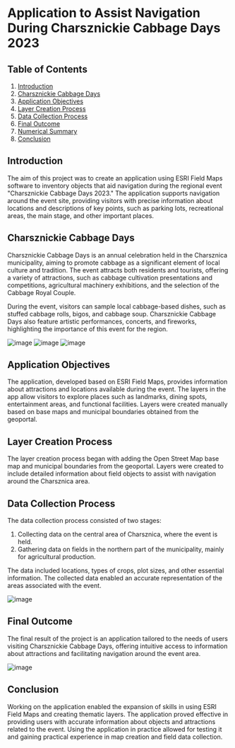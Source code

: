 # Application to Assist Navigation During Charsznickie Cabbage Days 2023

## Table of Contents
1. [Introduction](#introduction)
2. [Charsznickie Cabbage Days](#charsznickie-cabbage-days)
3. [Application Objectives](#application-objectives)
4. [Layer Creation Process](#layer-creation-process)
5. [Data Collection Process](#data-collection-process)
6. [Final Outcome](#final-outcome)
7. [Numerical Summary](#numerical-summary)
8. [Conclusion](#conclusion)

## Introduction
The aim of this project was to create an application using ESRI Field Maps software to inventory objects that aid navigation during the regional event "Charsznickie Cabbage Days 2023." The application supports navigation around the event site, providing visitors with precise information about locations and descriptions of key points, such as parking lots, recreational areas, the main stage, and other important places.


## Charsznickie Cabbage Days
Charsznickie Cabbage Days is an annual celebration held in the Charsznica municipality, aiming to promote cabbage as a significant element of local culture and tradition. The event attracts both residents and tourists, offering a variety of attractions, such as cabbage cultivation presentations and competitions, agricultural machinery exhibitions, and the selection of the Cabbage Royal Couple.

During the event, visitors can sample local cabbage-based dishes, such as stuffed cabbage rolls, bigos, and cabbage soup. Charsznickie Cabbage Days also feature artistic performances, concerts, and fireworks, highlighting the importance of this event for the region.

![image](https://github.com/user-attachments/assets/5a866c91-ed90-4a6e-956f-7a379b2ba97b)
![image](https://github.com/user-attachments/assets/e6037ae7-c1c6-422c-a5bb-e2f0ce1320c4)
![image](https://github.com/user-attachments/assets/faa66d33-e4b1-42a1-8966-99736ebb35e8)

## Application Objectives
The application, developed based on ESRI Field Maps, provides information about attractions and locations available during the event. The layers in the app allow visitors to explore places such as landmarks, dining spots, entertainment areas, and functional facilities. Layers were created manually based on base maps and municipal boundaries obtained from the geoportal.

## Layer Creation Process
The layer creation process began with adding the Open Street Map base map and municipal boundaries from the geoportal. Layers were created to include detailed information about field objects to assist with navigation around the Charsznica area.

## Data Collection Process
The data collection process consisted of two stages:
1. Collecting data on the central area of Charsznica, where the event is held.
2. Gathering data on fields in the northern part of the municipality, mainly for agricultural production.

The data included locations, types of crops, plot sizes, and other essential information. The collected data enabled an accurate representation of the areas associated with the event.

![image](https://github.com/user-attachments/assets/111cccf3-ecf5-4b33-8d41-4134a52f5bd9)


## Final Outcome
The final result of the project is an application tailored to the needs of users visiting Charsznickie Cabbage Days, offering intuitive access to information about attractions and facilitating navigation around the event area.

![image](https://github.com/user-attachments/assets/e8beef0b-5d4e-47cf-ba5f-40efcf6fc4dd)


## Conclusion
Working on the application enabled the expansion of skills in using ESRI Field Maps and creating thematic layers. The application proved effective in providing users with accurate information about objects and attractions related to the event. Using the application in practice allowed for testing it and gaining practical experience in map creation and field data collection.


